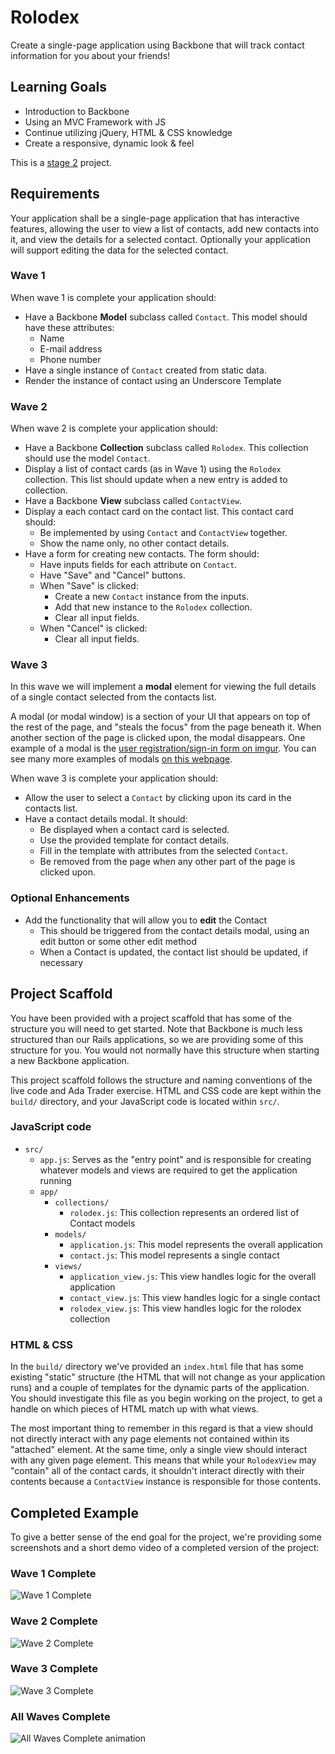# Rolodex
Create a single-page application using Backbone that will track contact information for you about your friends!

## Learning Goals
- Introduction to Backbone
- Using an MVC Framework with JS
- Continue utilizing jQuery, HTML & CSS knowledge
- Create a responsive, dynamic look & feel

This is a [stage 2](https://github.com/Ada-Developers-Academy/pedagogy/blob/master/rule-of-three.md#stage-2) project.

## Requirements
Your application shall be a single-page application that has interactive features, allowing the user to view a list of contacts, add new contacts into it, and view the details for a selected contact. Optionally your application will support editing the data for the selected contact.

### Wave 1
When wave 1 is complete your application should:
- Have a Backbone **Model** subclass called `Contact`. This model should have these attributes:
  - Name
  - E-mail address
  - Phone number
- Have a single instance of `Contact` created from static data.
- Render the instance of contact using an Underscore Template

### Wave 2
When wave 2 is complete your application should:
- Have a Backbone **Collection** subclass called `Rolodex`. This collection should use the model `Contact`.
- Display a list of contact cards (as in Wave 1) using the `Rolodex` collection. This list should update when a new entry is added to collection.
- Have a Backbone **View** subclass called `ContactView`.
- Display a each contact card on the contact list. This contact card should:
  - Be implemented by using `Contact` and `ContactView` together.
  - Show the name only, no other contact details.
- Have a form for creating new contacts. The form should:
  - Have inputs fields for each attribute on `Contact`.
  - Have "Save" and "Cancel" buttons.
  - When "Save" is clicked:
    - Create a new `Contact` instance from the inputs.
    - Add that new instance to the `Rolodex` collection.
    - Clear all input fields.
  - When "Cancel" is clicked:
    - Clear all input fields.

### Wave 3
In this wave we will implement a **modal** element for viewing the full details of a single contact selected from the contacts list.

A modal (or modal window) is a section of your UI that appears on top of the rest of the page, and "steals the focus" from the page beneath it. When another section of the page is clicked upon, the modal disappears. One example of a modal is the [user registration/sign-in form on imgur](http://ui-patterns.com/patterns/modal-windows/examples/16841). You can see many more examples of modals [on this webpage](http://ui-patterns.com/patterns/modal-windows/examples).

When wave 3 is complete your application should:
- Allow the user to select a `Contact` by clicking upon its card in the contacts list.
- Have a contact details modal. It should:
  - Be displayed when a contact card is selected.
  - Use the provided template for contact details.
  - Fill in the template with attributes from the selected `Contact`.
  - Be removed from the page when any other part of the page is clicked upon.

### Optional Enhancements
- Add the functionality that will allow you to **edit** the Contact
  - This should be triggered from the contact details modal, using an edit button or some other edit method
  - When a Contact is updated, the contact list should be updated, if necessary

## Project Scaffold
You have been provided with a project scaffold that has some of the structure you will need to get started. Note that Backbone is much less structured than our Rails applications, so we are providing some of this structure for you. You would not normally have this structure when starting a new Backbone application.

This project scaffold follows the structure and naming conventions of the live code and Ada Trader exercise. HTML and CSS code are kept within the `build/` directory, and your JavaScript code is located within `src/`.

### JavaScript code
- `src/`
  - `app.js`: Serves as the "entry point" and is responsible for creating whatever models and views are required to get the application running
  - `app/`
    - `collections/`
      - `rolodex.js`: This collection represents an ordered list of Contact models
    - `models/`
      - `application.js`: This model represents the overall application
      - `contact.js`: This model represents a single contact
    - `views/`
      - `application_view.js`: This view handles logic for the overall application
      - `contact_view.js`: This view handles logic for a single contact
      - `rolodex_view.js`: This view handles logic for the rolodex collection

### HTML & CSS
In the `build/` directory we've provided an `index.html` file that has some existing "static" structure (the HTML that will not change as your application runs) and a couple of templates for the dynamic parts of the application. You should investigate this file as you begin working on the project, to get a handle on which pieces of HTML match up with what views.

The most important thing to remember in this regard is that a view should not directly interact with any page elements not contained within its "attached" element. At the same time, only a single view should interact with any given page element. This means that while your `RolodexView` may "contain" all of the contact cards, it shouldn't interact directly with their contents because a `ContactView` instance is responsible for those contents.

## Completed Example
To give a better sense of the end goal for the project, we're providing some screenshots and a short demo video of a completed version of the project:

### Wave 1 Complete
![Wave 1 Complete](http://i.imgur.com/8yYIHrX.png)

### Wave 2 Complete
![Wave 2 Complete](http://i.imgur.com/51FJAyN.png)

### Wave 3 Complete
![Wave 3 Complete](http://i.imgur.com/Ze3rP4A.png)

### All Waves Complete
![All Waves Complete animation](http://i.imgur.com/lpvoQme.gif)
